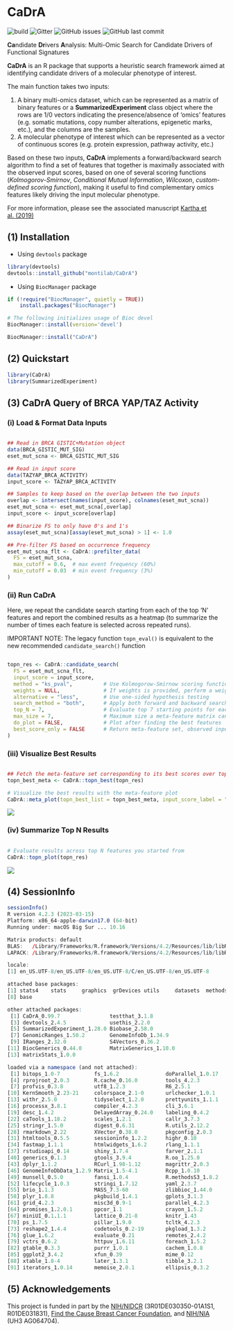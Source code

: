 
<!-- README.md is generated from README.Rmd. Please edit that file -->

# CaDrA

![build](https://github.com/montilab/cadra/workflows/rcmdcheck/badge.svg)
![Gitter](https://img.shields.io/gitter/room/montilab/cadra) ![GitHub
issues](https://img.shields.io/github/issues/montilab/cadra) ![GitHub
last commit](https://img.shields.io/github/last-commit/montilab/cadra)

**Ca**ndidate **Dr**ivers **A**nalysis: Multi-Omic Search for Candidate
Drivers of Functional Signatures

**CaDrA** is an R package that supports a heuristic search framework
aimed at identifying candidate drivers of a molecular phenotype of
interest.

The main function takes two inputs:

1)  A binary multi-omics dataset, which can be represented as a matrix
    of binary features or a **SummarizedExperiment** class object where
    the rows are 1/0 vectors indicating the presence/absence of ‘omics’
    features (e.g. somatic mutations, copy number alterations,
    epigenetic marks, etc.), and the columns are the samples.
2)  A molecular phenotype of interest which can be represented as a
    vector of continuous scores (e.g. protein expression, pathway
    activity, etc.)

Based on these two inputs, **CaDrA** implements a forward/backward
search algorithm to find a set of features that together is maximally
associated with the observed input scores, based on one of several
scoring functions (*Kolmogorov-Smirnov*, *Conditional Mutual
Information*, *Wilcoxon*, *custom-defined scoring function*), making it
useful to find complementary omics features likely driving the input
molecular phenotype.

For more information, please see the associated manuscript [Kartha et
al. (2019)](https://www.frontiersin.org/articles/10.3389/fgene.2019.00121/full)

## (1) Installation

- Using `devtools` package

``` r
library(devtools)
devtools::install_github("montilab/CaDrA")
```

- Using `BiocManager` package

``` r
if (!require("BiocManager", quietly = TRUE))
    install.packages("BiocManager")

# The following initializes usage of Bioc devel
BiocManager::install(version='devel')

BiocManager::install("CaDrA")
```

## (2) Quickstart

``` r
library(CaDrA)
library(SummarizedExperiment)
```

## (3) CaDrA Query of BRCA YAP/TAZ Activity

### (i) Load & Format Data Inputs

``` r

## Read in BRCA GISTIC+Mutation object
data(BRCA_GISTIC_MUT_SIG)
eset_mut_scna <- BRCA_GISTIC_MUT_SIG

## Read in input score
data(TAZYAP_BRCA_ACTIVITY)
input_score <- TAZYAP_BRCA_ACTIVITY

## Samples to keep based on the overlap between the two inputs
overlap <- intersect(names(input_score), colnames(eset_mut_scna))
eset_mut_scna <- eset_mut_scna[,overlap]
input_score <- input_score[overlap]

## Binarize FS to only have 0's and 1's
assay(eset_mut_scna)[assay(eset_mut_scna) > 1] <- 1.0

## Pre-filter FS based on occurrence frequency
eset_mut_scna_flt <- CaDrA::prefilter_data(
  FS = eset_mut_scna,
  max_cutoff = 0.6,  # max event frequency (60%)
  min_cutoff = 0.03  # min event frequency (3%)
)  
```

### (ii) Run CaDrA

Here, we repeat the candidate search starting from each of the top ‘N’
features and report the combined results as a heatmap (to summarize the
number of times each feature is selected across repeated runs).

IMPORTANT NOTE: The legacy function `topn_eval()` is equivalent to the
new recommended `candidate_search()` function

``` r

topn_res <- CaDrA::candidate_search(
  FS = eset_mut_scna_flt,
  input_score = input_score,
  method = "ks_pval",          # Use Kolmogorow-Smirnow scoring function 
  weights = NULL,              # If weights is provided, perform a weighted-KS test
  alternative = "less",        # Use one-sided hypothesis testing
  search_method = "both",      # Apply both forward and backward search
  top_N = 7,                   # Evaluate top 7 starting points for each search
  max_size = 7,                # Maximum size a meta-feature matrix can extend to
  do_plot = FALSE,             # Plot after finding the best features
  best_score_only = FALSE      # Return meta-feature set, observed input scores and calculated best score
)
```

### (iii) Visualize Best Results

``` r

## Fetch the meta-feature set corresponding to its best scores over top N features searches
topn_best_meta <- CaDrA::topn_best(topn_res)

# Visualize the best results with the meta-feature plot
CaDrA::meta_plot(topn_best_list = topn_best_meta, input_score_label = "YAP/TAZ Activity")
```

![](./man/figures/visualize.best-1.png)<!-- -->

### (iv) Summarize Top N Results

``` r

# Evaluate results across top N features you started from
CaDrA::topn_plot(topn_res) 
```

![](./man/figures/summarize-1.png)<!-- -->

## (4) SessionInfo

``` r
sessionInfo()
R version 4.2.3 (2023-03-15)
Platform: x86_64-apple-darwin17.0 (64-bit)
Running under: macOS Big Sur ... 10.16

Matrix products: default
BLAS:   /Library/Frameworks/R.framework/Versions/4.2/Resources/lib/libRblas.0.dylib
LAPACK: /Library/Frameworks/R.framework/Versions/4.2/Resources/lib/libRlapack.dylib

locale:
[1] en_US.UTF-8/en_US.UTF-8/en_US.UTF-8/C/en_US.UTF-8/en_US.UTF-8

attached base packages:
[1] stats4    stats     graphics  grDevices utils     datasets  methods  
[8] base     

other attached packages:
 [1] CaDrA_0.99.7                testthat_3.1.8             
 [3] devtools_2.4.5              usethis_2.2.0              
 [5] SummarizedExperiment_1.28.0 Biobase_2.58.0             
 [7] GenomicRanges_1.50.2        GenomeInfoDb_1.34.9        
 [9] IRanges_2.32.0              S4Vectors_0.36.2           
[11] BiocGenerics_0.44.0         MatrixGenerics_1.10.0      
[13] matrixStats_1.0.0          

loaded via a namespace (and not attached):
 [1] bitops_1.0-7           fs_1.6.2               doParallel_1.0.17     
 [4] rprojroot_2.0.3        R.cache_0.16.0         tools_4.2.3           
 [7] profvis_0.3.8          utf8_1.2.3             R6_2.5.1              
[10] KernSmooth_2.23-21     colorspace_2.1-0       urlchecker_1.0.1      
[13] withr_2.5.0            tidyselect_1.2.0       prettyunits_1.1.1     
[16] processx_3.8.1         compiler_4.2.3         cli_3.6.1             
[19] desc_1.4.2             DelayedArray_0.24.0    labeling_0.4.2        
[22] caTools_1.18.2         scales_1.2.1           callr_3.7.3           
[25] stringr_1.5.0          digest_0.6.31          R.utils_2.12.2        
[28] rmarkdown_2.22         XVector_0.38.0         pkgconfig_2.0.3       
[31] htmltools_0.5.5        sessioninfo_1.2.2      highr_0.10            
[34] fastmap_1.1.1          htmlwidgets_1.6.2      rlang_1.1.1           
[37] rstudioapi_0.14        shiny_1.7.4            farver_2.1.1          
[40] generics_0.1.3         gtools_3.9.4           R.oo_1.25.0           
[43] dplyr_1.1.2            RCurl_1.98-1.12        magrittr_2.0.3        
[46] GenomeInfoDbData_1.2.9 Matrix_1.5-4.1         Rcpp_1.0.10           
[49] munsell_0.5.0          fansi_1.0.4            R.methodsS3_1.8.2     
[52] lifecycle_1.0.3        stringi_1.7.12         yaml_2.3.7            
[55] brio_1.1.3             MASS_7.3-60            zlibbioc_1.44.0       
[58] plyr_1.8.8             pkgbuild_1.4.1         gplots_3.1.3          
[61] grid_4.2.3             misc3d_0.9-1           parallel_4.2.3        
[64] promises_1.2.0.1       ppcor_1.1              crayon_1.5.2          
[67] miniUI_0.1.1.1         lattice_0.21-8         knitr_1.43            
[70] ps_1.7.5               pillar_1.9.0           tcltk_4.2.3           
[73] reshape2_1.4.4         codetools_0.2-19       pkgload_1.3.2         
[76] glue_1.6.2             evaluate_0.21          remotes_2.4.2         
[79] vctrs_0.6.2            httpuv_1.6.11          foreach_1.5.2         
[82] gtable_0.3.3           purrr_1.0.1            cachem_1.0.8          
[85] ggplot2_3.4.2          xfun_0.39              mime_0.12             
[88] xtable_1.8-4           later_1.3.1            tibble_3.2.1          
[91] iterators_1.0.14       memoise_2.0.1          ellipsis_0.3.2        
```

## (5) Acknowledgements

This project is funded in part by the
[NIH/NIDCR](https://www.nidcr.nih.gov/) (3R01DE030350-01A1S1,
R01DE031831), [Find the Cause Breast Cancer
Foundation](https://findthecausebcf.org), and
[NIH/NIA](https://www.nia.nih.gov/) (UH3 AG064704).
